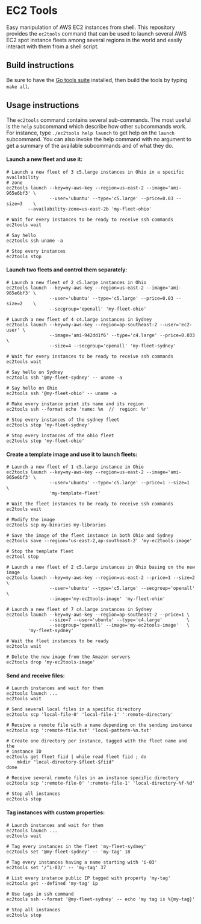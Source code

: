EC2 Tools
=========

Easy manipulation of AWS EC2 instances from shell.
This repository provides the `ec2tools` command that can be used to launch
several AWS EC2 spot instance fleets among several regions in the world and
easily interact with them from a shell script.

Build instructions
------------------

Be sure to have the [Go tools suite](https://golang.org/dl/) installed, then
build the tools by typing `make all`.

Usage instructions
------------------

The `ec2tools` command contains several sub-commands. The most useful is the
`help` subcommand which describe how other subcommands work. For instance,
type `./ec2tools help launch` to get help on the `launch` subcommand. You can
also invoke the help command with no argument to get a summary of the available
subcommands and of what they do.

#### Launch a new fleet and use it:
```
# Launch a new fleet of 3 c5.large instances in Ohio in a specific availability
# zone
ec2tools launch --key=my-aws-key --region=us-east-2 --image='ami-965e6bf3' \
                --user='ubuntu' --type='c5.large' --price=0.03 --size=3    \
		--availability-zone=us-east-2b 'my-fleet-ohio'

# Wait for every instances to be ready to receive ssh commands
ec2tools wait

# Say hello
ec2tools ssh uname -a

# Stop every instances
ec2tools stop
```

#### Launch two fleets and control them separately:
```
# Launch a new fleet of 2 c5.large instances in Ohio
ec2tools launch --key=my-aws-key --region=us-east-2 --image='ami-965e6bf3' \
                --user='ubuntu' --type='c5.large' --price=0.03 --size=2    \
                --secgroup='openall' 'my-fleet-ohio'

# Launch a new fleet of 4 c4.large instances in Sydney
ec2tools launch --key=my-aws-key --region=ap-southeast-2 --user='ec2-user' \
                --image='ami-942dd1f6' --type='c4.large' --price=0.033     \
                --size=4 --secgroup='openall' 'my-fleet-sydney'

# Wait for every instances to be ready to receive ssh commands
ec2tools wait

# Say hello on Sydney
ec2tools ssh '@my-fleet-sydney' -- uname -a

# Say hello on Ohio
ec2tools ssh '@my-fleet-ohio' -- uname -a

# Make every instance print its name and its region
ec2tools ssh --format echo 'name: %n  //  region: %r'

# Stop every instances of the sydney fleet
ec2tools stop 'my-fleet-sydney'

# Stop every instances of the ohio fleet
ec2tools stop 'my-fleet-ohio'
```

#### Create a template image and use it to launch fleets:
```
# Launch a new fleet of 1 c5.large instance in Ohio
ec2tools launch --key=my-aws-key --region=us-east-2 --image='ami-965e6bf3' \
                --user='ubuntu' --type='c5.large' --price=1 --size=1    \
                'my-template-fleet'

# Wait the fleet instances to be ready to receive ssh commands
ec2tools wait

# Modify the image
ec2tools scp my-binaries my-libraries

# Save the image of the fleet instance in both Ohio and Sydney
ec2tools save --region='us-east-2,ap-southeast-2' 'my-ec2tools-image'

# Stop the template fleet
ec2tool stop

# Launch a new fleet of 2 c5.large instances in Ohio basing on the new image
ec2tools launch --key=my-aws-key --region=us-east-2 --price=1 --size=2 \
                --user='ubuntu' --type='c5.large' --secgroup='openall' \
                --image='my-ec2tools-image' 'my-fleet-ohio'

# Launch a new fleet of 7 c4.large instances in Sydney
ec2tools launch --key=my-aws-key --region=ap-southeast-2 --price=1 \
                --size=7 --user='ubuntu' --type='c4.large'         \
                --secgroup='openall' --image='my-ec2tools-image'   \
		'my-fleet-sydney'

# Wait the fleet instances to be ready
ec2tools wait

# Delete the new image from the Amazon servers
ec2tools drop 'my-ec2tools-image'
```

#### Send and receive files:
```
# Launch instances and wait for them
ec2tools launch ...
ec2tools wait

# Send several local files in a specific directory
ec2tools scp 'local-file-0' 'local-file-1' ':remote-directory'

# Receive a remote file with a name depending on the sending instance
ec2tools scp ':remote-file.txt' 'local-pattern-%n.txt'

# Create one directory per instance, tagged with the fleet name and the
# instance ID
ec2tools get fleet fiid | while read fleet fiid ; do
    mkdir "local-directory-$fleet-$fiid"
done

# Receive several remote files in an instance specific directory
ec2tools scp ':remote-file-0' ':remote-file-1' 'local-directory-%f-%d'

# Stop all instances
ec2tools stop
```

#### Tag instances with custom properties:
```
# Launch instances and wait for them
ec2tools launch ...
ec2tools wait

# Tag every instances in the fleet 'my-fleet-sydney'
ec2tools set '@my-fleet-sydney' -- 'my-tag' 18

# Tag every instances having a name starting with 'i-03'
ec2tools set '/^i-03/' -- 'my-tag' 37

# List every instance public IP tagged with property 'my-tag'
ec2tools get --defined 'my-tag' ip

# Use tags in ssh command
ec2tools ssh --format '@my-fleet-sydney' -- echo 'my tag is %{my-tag}'

# Stop all instances
ec2tools stop
```
